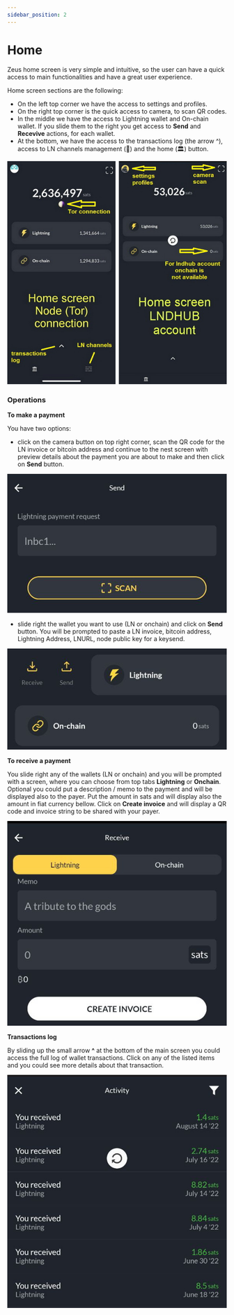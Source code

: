 ```yaml
---
sidebar_position: 2
---
```


# Home
Zeus home screen is very simple and intuitive, so the user can have a quick access to main functionalities and have a great user experience.

Home screen sections are the following:
- On the left top corner we have the access to settings and profiles.
- On the right top corner is the quick access to camera, to scan QR codes.
- In the middle we have the access to Lightning wallet and On-chain wallet. If you slide them to the right you get access to **Send** and **Recevive** actions, for each wallet.
- At the bottom, we have the access to the transactions log (the arrow ^), access to LN channels management (🧮) and the home (🏛) button.

![Zeus Home Screen examples](../../../static/img/zeus-home-examples.jpg)

### Operations
**To make a payment**

You have two options:
- click on the camera button on top right corner, scan the QR code for the LN invoice or bitcoin address and continue to the nest screen with preview details about the payment you are about to make and then click on **Send** button.

![Zeus send payment](../../../static/img/zeus-send.jpg)

- slide right the wallet you want to use (LN or onchain) and click on **Send** button. You will be prompted to paste a LN invoice, bitcoin address, Lightning Address, LNURL, node public key for a keysend.

![Zeus wallet slide](../../../static/img/zeus-send-receive.jpg)

**To receive a payment**

You slide right any of the wallets (LN or onchain) and you will be prompted with a screen, where you can choose from top tabs **Lightning** or **Onchain**. Optional you could put a description / memo to the payment and will be displayed also to the payer. Put the amount in sats and will display also the amount in fiat currency bellow. Click on **Create invoice** and will display a QR code and invoice string to be shared with your payer.

![Zeus receive payment](../../../static/img/zeus-receive.jpg)

**Transactions log**

By sliding up the small arrow **^** at the bottom of the main screen you could access the full log of wallet transactions. Click on any of the listed items and you could see more details about that transaction.

![Zeus transactions log](../../../static/img/zeus-txs.jpg)
